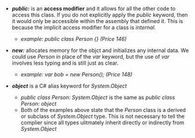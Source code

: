 * ***public:*** is an **access modifier** and it allows for all the other code to access this class. If you do not explicitly apply the *public* keyword, then it would only be accessible within the assembly that defined it. This is because the implicit access modifier for a class is *internal*. 
    * *example:* *public class Person {}* *(Price 146)*

* ***new:*** allocates memory for the objct and initializes any internal data. We could use *Person* in place of the *var* keyword, but the use of *var* involves less typing and is still just as clear.
    * *example:* *var bob = new Person();* *(Price 148)*

* ***object*** is a C# alias keyword for *System.Object*
    * *public class Person: System.Object* is the same as
      *public class Person: object*
    * Both of the examples above state that the *Person* class is a derived or subclass of *System.Object* type. This is not necessary to tell the complier since all types ulitmately inherit directly or indirectly from *System.Object*

    